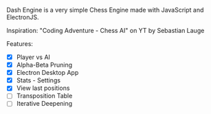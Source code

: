 Dash Engine is a very simple Chess Engine made with JavaScript and ElectronJS.

Inspiration: "Coding Adventure - Chess AI" on YT by Sebastian Lauge

Features:

-   [x] Player vs AI
-   [x] Alpha-Beta Pruning
-   [x] Electron Desktop App
-   [x] Stats - Settings
-   [x] View last positions
-   [ ] Transposition Table
-   [ ] Iterative Deepening
